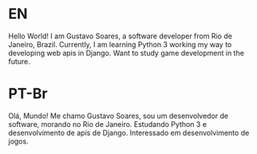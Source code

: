 # EN
Hello World!
I am Gustavo Soares, a software developer from Rio de Janeiro, Brazil.
Currently, I am learning Python 3 working my way to developing web apis in Django. 
Want to study game development in the future.

# PT-Br
Olá, Mundo!
Me chamo Gustavo Soares, sou um desenvolvedor de software, morando no Rio de Janeiro.
Estudando Python 3 e desenvolvimento de apis de Django.
Interessado em desenvolvimento de jogos.
